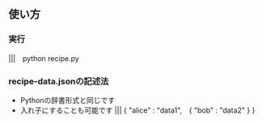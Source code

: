 ## 使い方
### 実行
|||　python recipe.py

### recipe-data.jsonの記述法
+ Pythonの辞書形式と同じです
+ 入れ子にすることも可能です
||| { "alice" : "data1",　{ "bob" : "data2" } } 